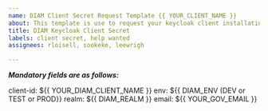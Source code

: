 ```yaml
---
name: DIAM Client Secret Request Template {{ YOUR_CLIENT_NAME }}
about: This template is use to request your keycloak client installation information
title: DIAM Keycloak Client Secret
labels: client secret, help wanted
assignees: rloisell, sookeke, leewrigh

---
```


***Mandatory fields are as follows:***

client-id: ${{ YOUR_DIAM_CLIENT_NAME }}
env: ${{ DIAM_ENV (DEV or TEST or PROD}} 
realm: ${{ DIAM_REALM }}
email: ${{ YOUR_GOV_EMAIL }}
